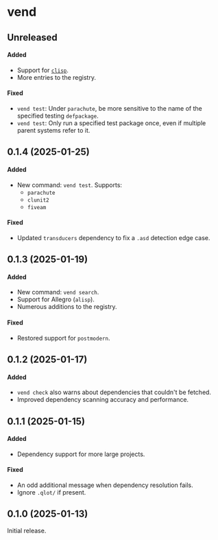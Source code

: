 # vend

## Unreleased

#### Added

- Support for [`clisp`][clisp].
- More entries to the registry.

#### Fixed

- `vend test`: Under `parachute`, be more sensitive to the name of the specified
  testing `defpackage`.
- `vend test`: Only run a specified test package once, even if multiple parent
  systems refer to it.

[clisp]: https://gitlab.com/gnu-clisp/clisp

## 0.1.4 (2025-01-25)

#### Added

- New command: `vend test`. Supports:
  - `parachute`
  - `clunit2`
  - `fiveam`

#### Fixed

- Updated `transducers` dependency to fix a `.asd` detection edge case.

## 0.1.3 (2025-01-19)

#### Added

- New command: `vend search`.
- Support for Allegro (`alisp`).
- Numerous additions to the registry.

#### Fixed

- Restored support for `postmodern`.

## 0.1.2 (2025-01-17)

#### Added

- `vend check` also warns about dependencies that couldn't be fetched.
- Improved dependency scanning accuracy and performance.

## 0.1.1 (2025-01-15)

#### Added

- Dependency support for more large projects.

#### Fixed

- An odd additional message when dependency resolution fails.
- Ignore `.qlot/` if present.

## 0.1.0 (2025-01-13)

Initial release.
